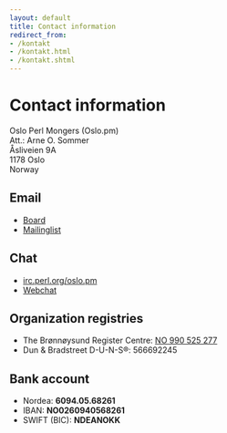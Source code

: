 ```yaml
---
layout: default
title: Contact information
redirect_from:
- /kontakt
- /kontakt.html
- /kontakt.shtml
---
```


# Contact information

Oslo Perl Mongers (Oslo.pm)
<br>Att.: Arne O. Sommer
<br>Åsliveien 9A
<br>1178 Oslo
<br>Norway

## Email

* [Board](mailto:styret@oslo.pm)
* [Mailinglist](http://mail.pm.org/mailman/listinfo/oslo)

## Chat

* [irc.perl.org/oslo.pm](irc://irc.perl.org/oslo.pm)
* [Webchat](http://mibbit.com/?channel=%23oslo.pm&server=irc.perl.org)

## Organization registries

* The Brønnøysund Register Centre: [NO 990 525 277](http://w2.brreg.no/enhet/sok/detalj.jsp?orgnr=990525277)
* Dun & Bradstreet D-U-N-S&reg;: 566692245

## Bank account

* Nordea: __6094.05.68261__
* IBAN: __NO0260940568261__
* SWIFT (BIC): __NDEANOKK__
